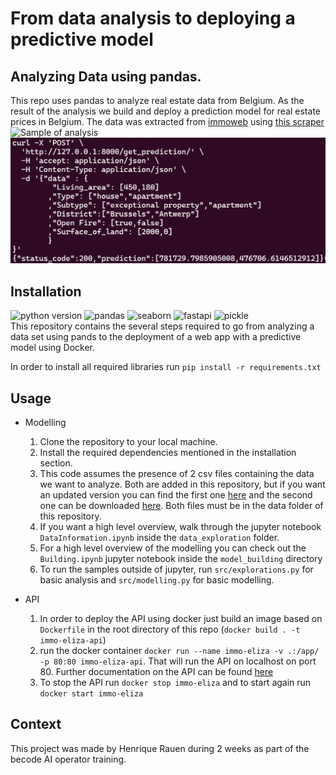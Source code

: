 # From data analysis to deploying a predictive model

## Analyzing Data using pandas.

This repo uses pandas to analyze real estate data from Belgium. As the result of the analysis we build and deploy a prediction model for real estate prices in Belgium. The data was extracted from [immoweb](https://www.immoweb.be) using [this scraper](https://github.com/henrique-rauen/Wikipedia-Scraper)
<br>
![Sample of analysis](assets/where.png "m² price all over Belgium")
![Sample of the API](assets/sample.png "Sample of the API")

## Installation

![python version](https://img.shields.io/badge/python-3.10.6+-blue)
![pandas](https://img.shields.io/badge/pandas-green)
![seaborn](https://img.shields.io/badge/seaborn-orange)
![fastapi](https://img.shields.io/badge/fastapi-pink)
![pickle](https://img.shields.io/badge/pickle-blue)
<br>
This repository contains the several steps required to go from analyzing a data set using pands to the deployment of a web app with a predictive model using Docker.<br>

In order to install all required libraries run `pip install -r requirements.txt`

## Usage

* Modelling
    1. Clone the repository to your local machine.
    2. Install the required dependencies mentioned in the installation section.
    3. This code assumes the presence of 2 csv files containing the data we want to analyze. Both are added in this repository, but if you want an updated version you can find the first one [here](https://github.com/henrique-rauen/Wikipedia-Scraper) and the second one can be downloaded [here](https://github.com/jief/zipcode-belgium/blob/master/zipcode-belgium.json). Both files must be in the data folder of this repository.
    4. If you want a high level overview, walk through the jupyter notebook `DataInformation.ipynb` inside the `data_exploration` folder.
    5. For a high level overview of the modelling you can check out the `Building.ipynb` jupyter notebook inside the `model_building` directory
    6. To run the samples outside of jupyter, run `src/explorations.py` for basic analysis and `src/modelling.py` for basic modelling.

* API
    1. In order to deploy the API using docker just build an image based on `Dockerfile` in the root directory of this repo (`docker build . -t immo-eliza-api`)
    2. run the docker container `docker run --name immo-eliza -v .:/app/ -p 80:80 immo-eliza-api`. That will run the API on localhost on port 80. Further documentation on the API can be found [here](https://github.com/henrique-rauen/BelgiumRealEstate/blob/main/docs/API.md)
    3. To stop the API run `docker stop immo-eliza` and to start again run `docker start immo-eliza`

## Context

This project was made by Henrique Rauen during 2 weeks as part of the becode AI operator training.
